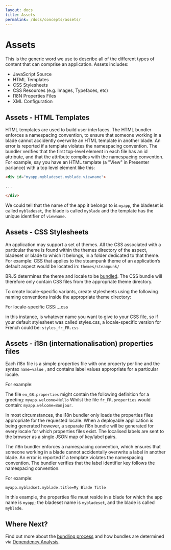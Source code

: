 ```yaml
---
layout: docs
title: Assets
permalink: /docs/concepts/assets/
---
```


# Assets

This is the generic word we use to describe all of the different types of content that can comprise an application. Assets includes:

- JavaScript Source
- HTML Templates
- CSS Stylesheets
- CSS Resources (e.g. Images, Typefaces, etc)
- I18N Properties Files
- XML Configuration

## Assets - HTML Templates

HTML templates are used to build user interfaces. The HTML bundler enforces a namespacing convention, to ensure that someone working in a blade cannot accidently overwrite an HTML template in another blade. An error is reported if a template violates the namespacing convention.
The bundler verifies that the first top-level element in each file has an id attribute, and that the attribute complies with the namespacing convention.
For example, say you have an HTML template (a "View" in Presenter parlance) with a top level element like this:

```html
<div id="myapp.mybladeset.myblade.viewname">

...

</div>
```

We could tell that the name of the app it belongs to is `myapp`, the bladeset is called `mybladeset`, the blade is called `myblade` and the template has the unique identifier of `viewname`.

## Assets - CSS Stylesheets

An application may support a set of themes.  All the CSS associated with a particular theme is found within the themes directory of the aspect, bladeset or blade to which it belongs, in a folder dedicated to that theme.   For example: CSS that applies to the steampunk theme of an application’s default aspect would be located in: `themes/steampunk/`

BRJS determines the theme and locale to be [bundled](/docs/concepts/bundlers). The CSS bundle will therefore only contain CSS files from the appropriate theme directory.

To create locale-specific variants, create stylesheets using the following naming conventions inside the appropriate theme directory:

For locale-specific CSS: <name>_<locale>.css

<name> in this instance, is whatever name you want to give to your CSS file, so if your default stylesheet was called styles.css, a locale-specific version for French could be: `styles_fr_FR.css`

## Assets - i18n (internationalisation) properties files

Each i18n file is a simple properties file with one property per line and the syntax `name=value` , and contains label values appropriate for a particular locale.

For example:

The file `en_GB.properties` might contain the following definition for a greeting: `myapp.welcome=Hello`
Whilst the file `fr_FR.properties` would contain: `myapp.welcome=Bonjour`.

In most circumstances, the i18n bundler only loads the properties files appropriate for the requested locale. When a deployable application is being generated however, a separate i18n bundle will be generated for every locale for which properties files exist. The localised labels are sent to the browser as a single JSON map of key/label pairs.

The i18n bundler enforces a namespacing convention, which ensures that someone working in a blade cannot accidentally overwrite a label in another blade. An error is reported if a template violates the namespacing convention. The bundler verifies that the label identifier key follows the namespacing convention.

For example:

```
myapp.mybladset.myblade.title=My Blade Title
```

In this example, the properties file must reside in a blade for which the app name is `myapp`; the bladeset name is `mybladeset`, and the blade is called `myblade`.

## Where Next?

Find out more about the [bundling process](/docs/concepts/bundlers/) and how bundles are determined via [Dependency Analysis](/docs/concepts/dependency_analysis/).
